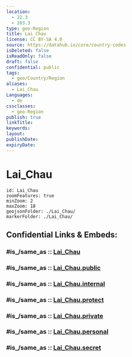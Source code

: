 ```yaml
---
location:
  - 22.3
  - 103.3
type: geo-Region
title: Lai_Chau
license: CC BY-SA 4.0
source: https://datahub.io/core/country-codes
isDeleted: false
isReadOnly: false
draft: false
confidential: public
tags:
  - geo/Country/Region
aliases:
  - Lai_Chau
Languages:
  - de
cssclasses:
  - geo-Region
publish: true
linkTitle:
keywords:
layout:
publishDate:
expiryDate:
---
```


# Lai_Chau

```leaflet
id: Lai_Chau
zoomFeatures: true 
minZoom: 2 
maxZoom: 18
geojsonFolder: ./Lai_Chau/
markerFolder: ./Lai_Chau/
```


## Confidential Links & Embeds: 

### #is_/same_as :: [Lai_Chau](/_Standards/Earth/Continent/Asia/Asia~South~East/Vietnam/Provinces~Vietnam/Lai_Chau.md) 

### #is_/same_as :: [Lai_Chau.public](/_public/Earth/Continent/Asia/Asia~South~East/Vietnam/Provinces~Vietnam/Lai_Chau.public.md) 

### #is_/same_as :: [Lai_Chau.internal](/_internal/Earth/Continent/Asia/Asia~South~East/Vietnam/Provinces~Vietnam/Lai_Chau.internal.md) 

### #is_/same_as :: [Lai_Chau.protect](/_protect/Earth/Continent/Asia/Asia~South~East/Vietnam/Provinces~Vietnam/Lai_Chau.protect.md) 

### #is_/same_as :: [Lai_Chau.private](/_private/Earth/Continent/Asia/Asia~South~East/Vietnam/Provinces~Vietnam/Lai_Chau.private.md) 

### #is_/same_as :: [Lai_Chau.personal](/_personal/Earth/Continent/Asia/Asia~South~East/Vietnam/Provinces~Vietnam/Lai_Chau.personal.md) 

### #is_/same_as :: [Lai_Chau.secret](/_secret/Earth/Continent/Asia/Asia~South~East/Vietnam/Provinces~Vietnam/Lai_Chau.secret.md)


